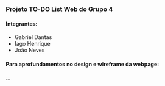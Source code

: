 ### Projeto TO-DO List Web do Grupo 4

#### Integrantes:
* Gabriel Dantas
* Iago Henrique
* João Neves

#### Para aprofundamentos no design e wireframe da webpage:
...